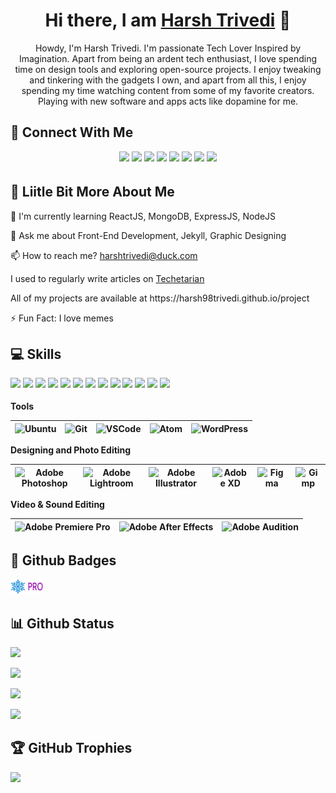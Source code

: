 # <h1 align="center"/> Hi there, I am [Harsh Trivedi](https://harsh98trivedi.github.io/) 👋
<!-- <img width="20%" src="https://i.imgur.com/u2WLlB8.gif" /> -->

<p align="center"/> Howdy, I'm Harsh Trivedi. I'm passionate Tech Lover Inspired by Imagination. Apart from being an ardent tech enthusiast, I love spending time on design tools and exploring open-source projects.  I enjoy tweaking and tinkering with the gadgets I own, and apart from all this, I enjoy spending my time watching content from some of my favorite creators.  Playing with new software and apps acts like dopamine for me.

## 👥 Connect With Me
<p align="center">
<a href="https://www.linkedin.com/in/harsh98trivedi"><img src="https://img.shields.io/badge/linkedin-%230077B5.svg?style=for-the-badge&logo=linkedin&logoColor=white" style="margin-bottom: 4px;" height="30px" target="_blank"></a>
<a href="https://twitter.com/harsh98trivedi"><img src="https://img.shields.io/badge/Twitter-%231DA1F2.svg?style=for-the-badge&logo=Twitter&logoColor=white" style="margin-bottom: 4px;" height="30px" target="_blank"></a>
<a href="https://discordapp.com/users/%E0%A4%B9%E0%A4%B0%E0%A5%8D%E0%A4%B7#3527"><img src="https://img.shields.io/badge/Discord-%237289DA.svg?style=for-the-badge&logo=discord&logoColor=white" style="margin-bottom: 4px;" height="30px" target="_blank"></a>
<a href="https://www.facebook.com/harsh98trivedi/"><img src="https://img.shields.io/badge/Facebook-%231877F2.svg?style=for-the-badge&logo=Facebook&logoColor=white" style="margin-bottom: 4px;" height="30px" target="_blank"></a>
<a href="https://www.instagram.com/harsh98trivedi/"><img src="https://img.shields.io/badge/Instagram-%23E4405F.svg?style=for-the-badge&logo=Instagram&logoColor=white" style="margin-bottom: 4px;" height="30px" target="_blank"></a>
<a href="https://www.youtube.com/c/harsh98trivedi/"><img src="https://img.shields.io/badge/YouTube-%23FF0000.svg?style=for-the-badge&logo=YouTube&logoColor=white" style="margin-bottom: 4px;" height="30px" target="_blank"></a>
<a href="http://reddit.com/u/harshtrivedi"><img src="https://img.shields.io/badge/Reddit-FF4500?style=for-the-badge&logo=reddit&logoColor=white" style="margin-bottom: 4px;" height="30px" target="_blank"></a>
<a href="https://www.behance.net/harsh98trivedi"><img src="https://img.shields.io/badge/Behance-1769ff?style=for-the-badge&logo=behance&logoColor=white" style="margin-bottom: 4px;" height="30px" target="_blank"></a>
</p>

## 💫 Liitle Bit More About Me
<p>🌱 I'm currently learning ReactJS, MongoDB, ExpressJS, NodeJS</p>
<p>💬 Ask me about Front-End Development, Jekyll, Graphic Designing</p>
<p>📫 How to reach me? <a href="harshtrivedi@duck.com">harshtrivedi@duck.com</a></p>
<p>I used to regularly write articles on <a href="https://www.techetarian.com">Techetarian</a></p>
<p>All of my projects are available at <a href="https://harsh98trivedi.github.io/project"></a>https://harsh98trivedi.github.io/project</p>
<p>⚡ Fun Fact: I love memes</p>

## 💻 Skills
<p>
<img src="https://img.shields.io/badge/c-%2300599C.svg?style=for-the-badge&logo=c&logoColor=white" style="margin-bottom: 4px;" height="30px">
<img src="https://img.shields.io/badge/javascript-%23323330.svg?style=for-the-badge&logo=javascript&logoColor=%23F7DF1E" style="margin-bottom: 4px;" height="30px">
<img src="https://img.shields.io/badge/html5-%23E34F26.svg?style=for-the-badge&logo=html5&logoColor=white" style="margin-bottom: 4px;" height="30px">
<img src="https://img.shields.io/badge/css3-%231572B6.svg?style=for-the-badge&logo=css3&logoColor=white" style="margin-bottom: 4px;" height="30px">
<img src="https://img.shields.io/badge/bootstrap-%23563D7C.svg?style=for-the-badge&logo=bootstrap&logoColor=white" style="margin-bottom: 4px;" height="30px">
<img src="https://img.shields.io/badge/react-%2320232a.svg?style=for-the-badge&logo=react&logoColor=%2361DAFB" style="margin-bottom: 4px;" height="30px">
<img src="https://img.shields.io/badge/tailwindcss-%2338B2AC.svg?style=for-the-badge&logo=tailwind-css&logoColor=white" style="margin-bottom: 4px;" height="30px">
<img src="https://img.shields.io/badge/bulma-cyan?style=for-the-badge&logo=bulma&logoColor=white" style="margin-bottom: 4px;" height="30px">
<img src="https://img.shields.io/badge/node.js-6DA55F?style=for-the-badge&logo=node.js&logoColor=white" style="margin-bottom: 4px;" height="30px">
<img src="https://img.shields.io/badge/express.js-%23404d59.svg?style=for-the-badge&logo=express&logoColor=%2361DAFB" style="margin-bottom: 4px;" height="30px">
<img src="https://img.shields.io/badge/git-%23F05033.svg?style=for-the-badge&logo=git&logoColor=white" style="margin-bottom: 4px;" height="30px">
<img src="https://img.shields.io/badge/-Arduino-00979D?style=for-the-badge&logo=Arduino&logoColor=white" style="margin-bottom: 4px;" height="30px">
<img src="https://img.shields.io/badge/Linux-FCC624?style=for-the-badge&logo=linux&logoColor=black" style="margin-bottom: 4px;" height="30px">
</p>


 **Tools**
 
<img alt="Ubuntu" width="30px" src="https://raw.githubusercontent.com/harsh98trivedi/harsh98trivedi/master/icons/Ubuntu.svg"/>|<img alt="Git" width="30px" src="https://raw.githubusercontent.com/harsh98trivedi/harsh98trivedi/master/icons/Git.svg"/>|<img alt="VSCode" width="30px" src="https://raw.githubusercontent.com/harsh98trivedi/harsh98trivedi/master/icons/VSCode.svg"/>|<img alt="Atom" width="30px" src="https://raw.githubusercontent.com/harsh98trivedi/harsh98trivedi/master/icons/Atom.svg"/>|<img alt="WordPress" width="30px" src="https://raw.githubusercontent.com/harsh98trivedi/harsh98trivedi/master/icons/WP.svg"/>
 |--|--|--|--|--|
 
 **Designing and Photo Editing**
 
<img alt="Adobe Photoshop" width="30px" src="https://raw.githubusercontent.com/harsh98trivedi/harsh98trivedi/master/icons/PS.svg"/>|<img alt="Adobe Lightroom" width="30px" src="https://raw.githubusercontent.com/harsh98trivedi/harsh98trivedi/master/icons/LR.svg"/>|<img alt="Adobe Illustrator" width="30px" src="https://raw.githubusercontent.com/harsh98trivedi/harsh98trivedi/master/icons/AI.svg"/>|<img alt="Adobe XD" width="30px" src="https://raw.githubusercontent.com/harsh98trivedi/harsh98trivedi/master/icons/XD.svg"/>|<img alt="Figma" width="30px" src="https://raw.githubusercontent.com/harsh98trivedi/harsh98trivedi/master/icons/Figma.svg"/>|<img alt="Gimp" width="30px" src="https://raw.githubusercontent.com/harsh98trivedi/harsh98trivedi/master/icons/Gimp.svg"/>
 |--|--|--|--|--|--|

**Video & Sound Editing**

<img alt="Adobe Premiere Pro" width="30px" src="https://raw.githubusercontent.com/harsh98trivedi/harsh98trivedi/master/icons/PremierePro.svg"/>|<img alt="Adobe After Effects" width="30px" src="https://raw.githubusercontent.com/harsh98trivedi/harsh98trivedi/master/icons/AfterEffects.svg"/>|<img alt="Adobe Audition" width="30px" src="https://raw.githubusercontent.com/harsh98trivedi/harsh98trivedi/master/icons/Audition.svg"/>
|--|--|--|

## 🌟 Github Badges
<p>
<img src="https://raw.githubusercontent.com/acervenky/animated-github-badges/master/assets/acbadge.gif" height="24px">
<img src="https://raw.githubusercontent.com/acervenky/animated-github-badges/master/assets/pro.gif" height="24px">
</p>


## 📊 Github Status

<p><img src="https://metrics.lecoq.io/harsh98trivedi"><p>

<p><img src="https://activity-graph.herokuapp.com/graph?username=harsh98trivedi"><p>

<p><img src="https://github-readme-stats.vercel.app/api?username=harsh98trivedi&show_icons=true&theme=chartreuse-dark&include_all_commits=true&hide=issues"><p>

<p><img src="https://github-readme-streak-stats.herokuapp.com/?user=harsh98trivedi"><p>

## 🏆 GitHub Trophies

<p><img src="https://github-profile-trophy.vercel.app/?username=harsh98trivedi">
</p>
